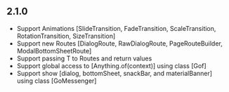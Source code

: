 ## 2.1.0

* Support Animations [SlideTransition, FadeTransition, ScaleTransition, RotationTransition,     SizeTransition]
* Support new Routes [DialogRoute, RawDialogRoute, PageRouteBuilder, ModalBottomSheetRoute]
* Support passing T to Routes and return values
* Support global access to [Anything.of(context)] using class [Gof]
* Support show [dialog, bottomSheet, snackBar, and materialBanner] using class [GoMessenger]

